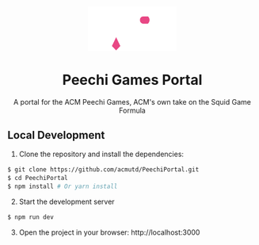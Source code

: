 <div align="center">
<a>
  <img src="public/cgi/peechiGamesLogo.png" alt="logo" width="180"/>
<h1>Peechi Games Portal</h1>
</a>
A portal for the ACM Peechi Games, ACM's own take on the Squid Game Formula
<br />

</p>
</div>

## Local Development

1. Clone the repository and install the dependencies:
```bash
$ git clone https://github.com/acmutd/PeechiPortal.git
$ cd PeechiPortal
$ npm install # Or yarn install
```

2. Start the development server
```bash
$ npm run dev
```

3. Open the project in your browser: http://localhost:3000